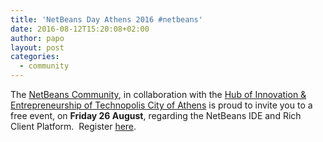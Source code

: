 ```yaml
---
title: 'NetBeans Day Athens 2016 #netbeans'
date: 2016-08-12T15:20:08+02:00
author: papo
layout: post
categories:
  - community
---
```

The <a href="http://wiki.netbeans.org/NBDTCurrentMembers" target="_blank" rel="nofollow">NetBeans Community</a>, in collaboration with the <a href="http://www.innovathens.gr/" target="_blank" rel="nofollow">Hub of Innovation & Entrepreneurship of Technopolis City of Athens</a> is proud to invite you to a free event, on **Friday 26 August**, regarding the NetBeans IDE and Rich Client Platform.  Register [here](https://www.eventbrite.com/e/netbeans-day-athens-2016-tickets-24919688459).